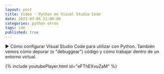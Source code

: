 ```yaml
---
layout: post
title: Video - Python en Visual Studio Code
date: 2021-03-06 21:00:00
categories: python otros
tags: ide
published: true
---
```


▶️ Cómo configurar Visual Studio Code para utilizar con Python. También vemos cómo depurar (o "debuggear") código y cómo trabajar dentro de un entorno virtual.

{% include youtubePlayer.html id="eFThEXvuZaM" %}
